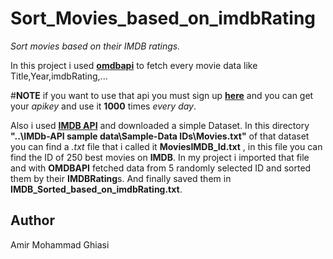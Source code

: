 # Sort_Movies_based_on_imdbRating
*Sort movies based on their IMDB ratings.*

In this project i used [**omdbapi**](https://www.omdbapi.com/]) to fetch every movie data like Title,Year,imdbRating,... 

#**NOTE**
if you want to use that api you must sign up [**here**](https://www.omdbapi.com/]) and you can get your *apikey* and use it **1000** times *every day*.

Also i used [**IMDB API**](https://imdb-api.com/api) and downloaded a simple Dataset. In this directory **"..\IMDb-API sample data\Sample-Data IDs\Movies.txt"** of that dataset you can find a *.txt* file that i called it **MoviesIMDB_Id.txt** , in this file you can find the ID of 250 best movies on **IMDB**.
In my project i imported that file and with **OMDBAPI** fetched data from 5 randomly selected ID and sorted them by their **IMDBRating**s. 
And finally saved them in **IMDB_Sorted_based_on_imdbRating.txt**.

## Author
Amir Mohammad Ghiasi

